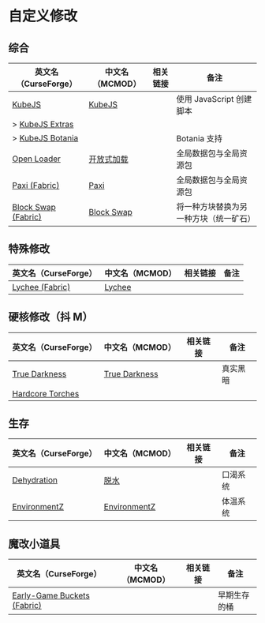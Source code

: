 # 自定义修改

## 综合

| 英文名（CurseForge）                                                                  | 中文名（MCMOD）                                    | 相关链接 | 备注                                   |
| ------------------------------------------------------------------------------------- | -------------------------------------------------- | -------- | -------------------------------------- |
| [KubeJS](https://www.curseforge.com/minecraft/mc-mods/kubejs)                         | [KubeJS](https://www.mcmod.cn/class/2450.html)     |          | 使用 JavaScript 创建脚本               |
| > [KubeJS Extras](https://www.curseforge.com/minecraft/mc-mods/kubejs-extras)         |                                                    |          |                                        |
| > [KubeJS Botania](https://www.curseforge.com/minecraft/mc-mods/kubejs-botania)       |                                                    |          | Botania 支持                           |
| [Open Loader](https://www.curseforge.com/minecraft/mc-mods/open-loader)               | [开放式加载](https://www.mcmod.cn/class/3002.html) |          | 全局数据包与全局资源包                 |
| [Paxi (Fabric)](https://www.curseforge.com/minecraft/mc-mods/paxi-fabric)             | [Paxi](https://www.mcmod.cn/class/4615.html)       |          | 全局数据包与全局资源包                 |
| [Block Swap (Fabric)](https://www.curseforge.com/minecraft/mc-mods/block-swap-fabric) | [Block Swap](https://www.mcmod.cn/class/3865.html) |          | 将一种方块替换为另一种方块（统一矿石） |

## 特殊修改

| 英文名（CurseForge）                                                          | 中文名（MCMOD）                                | 相关链接 | 备注 |
| ----------------------------------------------------------------------------- | ---------------------------------------------- | -------- | ---- |
| [Lychee (Fabric)](https://www.curseforge.com/minecraft/mc-mods/lychee-fabric) | [Lychee](https://www.mcmod.cn/class/5559.html) |          |      |

## 硬核修改（抖 M）

| 英文名（CurseForge）                                                              | 中文名（MCMOD）                                       | 相关链接 | 备注     |
| --------------------------------------------------------------------------------- | ----------------------------------------------------- | -------- | -------- |
| [True Darkness](https://www.curseforge.com/minecraft/mc-mods/true-darkness)       | [True Darkness](https://www.mcmod.cn/class/5334.html) |          | 真实黑暗 |
| [Hardcore Torches](https://www.curseforge.com/minecraft/mc-mods/hardcore-torches) |                                                       |          |          |

## 生存

| 英文名（CurseForge）                                                      | 中文名（MCMOD）                                      | 相关链接 | 备注     |
| ------------------------------------------------------------------------- | ---------------------------------------------------- | -------- | -------- |
| [Dehydration](https://www.curseforge.com/minecraft/mc-mods/dehydration)   | [脱水](https://www.mcmod.cn/class/3883.html)         |          | 口渴系统 |
| [EnvironmentZ](https://www.curseforge.com/minecraft/mc-mods/environmentz) | [EnvironmentZ](https://www.mcmod.cn/class/5055.html) |          | 体温系统 |

## 魔改小道具

| 英文名（CurseForge）                                                                           | 中文名（MCMOD） | 相关链接 | 备注         |
| ---------------------------------------------------------------------------------------------- | --------------- | -------- | ------------ |
| [Early-Game Buckets (Fabric)](https://www.curseforge.com/minecraft/mc-mods/new-buckets-fabric) |                 |          | 早期生存的桶 |
